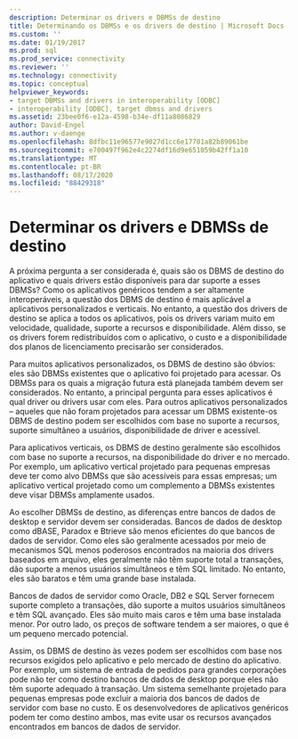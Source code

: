```yaml
---
description: Determinar os drivers e DBMSs de destino
title: Determinando os DBMSs e os drivers de destino | Microsoft Docs
ms.custom: ''
ms.date: 01/19/2017
ms.prod: sql
ms.prod_service: connectivity
ms.reviewer: ''
ms.technology: connectivity
ms.topic: conceptual
helpviewer_keywords:
- target DBMSs and drivers in interoperability [ODBC]
- interoperability [ODBC], target dbmss and drivers
ms.assetid: 23bee0f6-e12a-4598-b34e-df11a8086829
author: David-Engel
ms.author: v-daenge
ms.openlocfilehash: 8dfbc11e96577e9027d1cc6e17701a82b89061be
ms.sourcegitcommit: e700497f962e4c2274df16d9e651059b42ff1a10
ms.translationtype: MT
ms.contentlocale: pt-BR
ms.lasthandoff: 08/17/2020
ms.locfileid: "88429318"
---
```

# <a name="determining-the-target-dbmss-and-drivers"></a>Determinar os drivers e DBMSs de destino
A próxima pergunta a ser considerada é, quais são os DBMS de destino do aplicativo e quais drivers estão disponíveis para dar suporte a esses DBMSs? Como os aplicativos genéricos tendem a ser altamente interoperáveis, a questão dos DBMS de destino é mais aplicável a aplicativos personalizados e verticais. No entanto, a questão dos drivers de destino se aplica a todos os aplicativos, pois os drivers variam muito em velocidade, qualidade, suporte a recursos e disponibilidade. Além disso, se os drivers forem redistribuídos com o aplicativo, o custo e a disponibilidade dos planos de licenciamento precisarão ser considerados.  
  
 Para muitos aplicativos personalizados, os DBMS de destino são óbvios: eles são DBMSs existentes que o aplicativo foi projetado para acessar. Os DBMSs para os quais a migração futura está planejada também devem ser considerados. No entanto, a principal pergunta para esses aplicativos é qual driver ou drivers usar com eles. Para outros aplicativos personalizados – aqueles que não foram projetados para acessar um DBMS existente-os DBMS de destino podem ser escolhidos com base no suporte a recursos, suporte simultâneo a usuários, disponibilidade de driver e acessível.  
  
 Para aplicativos verticais, os DBMS de destino geralmente são escolhidos com base no suporte a recursos, na disponibilidade do driver e no mercado. Por exemplo, um aplicativo vertical projetado para pequenas empresas deve ter como alvo DBMSs que são acessíveis para essas empresas; um aplicativo vertical projetado como um complemento a DBMSs existentes deve visar DBMSs amplamente usados.  
  
 Ao escolher DBMSs de destino, as diferenças entre bancos de dados de desktop e servidor devem ser consideradas. Bancos de dados de desktop como dBASE, Paradox e Btrieve são menos eficientes do que bancos de dados de servidor. Como eles são geralmente acessados por meio de mecanismos SQL menos poderosos encontrados na maioria dos drivers baseados em arquivo, eles geralmente não têm suporte total a transações, dão suporte a menos usuários simultâneos e têm SQL limitado. No entanto, eles são baratos e têm uma grande base instalada.  
  
 Bancos de dados de servidor como Oracle, DB2 e SQL Server fornecem suporte completo a transações, dão suporte a muitos usuários simultâneos e têm SQL avançado. Eles são muito mais caros e têm uma base instalada menor. Por outro lado, os preços de software tendem a ser maiores, o que é um pequeno mercado potencial.  
  
 Assim, os DBMS de destino às vezes podem ser escolhidos com base nos recursos exigidos pelo aplicativo e pelo mercado de destino do aplicativo. Por exemplo, um sistema de entrada de pedidos para grandes corporações pode não ter como destino bancos de dados de desktop porque eles não têm suporte adequado à transação. Um sistema semelhante projetado para pequenas empresas pode excluir a maioria dos bancos de dados de servidor com base no custo. E os desenvolvedores de aplicativos genéricos podem ter como destino ambos, mas evite usar os recursos avançados encontrados em bancos de dados de servidor.
